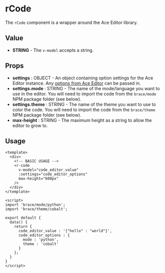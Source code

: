 # rCode
The `rCode` component is a wrapper around the Ace Editor library.

## Value
* **STRING** - The `v-model` accepts a string.

## Props
* **settings** : OBJECT - An object containing option settings for the Ace Editor instance. Any [options from Ace Editor](https://ace.c9.io/#nav=api) can be passed in.
* **settings.mode** : STRING - The name of the mode/language you want to use in the editor. You will need to import the code from the `brace/mode` NPM package folder (see below).
* **settings.theme** : STRING - The name of the theme you want to use to color the code. You will need to import the code from the `brace/theme` NPM package folder (see below).
* **max-height** : STRING - The maximum height as a string to allow the editor to grow to.

## Usage
```vue
<template>
  <div>
    <!-- BASIC USAGE -->
    <r-code
      v-model="code_editor_value"
      :settings="code_editor_options"
      max-height="600px"
    />
  </div>
</template>

<script>
import 'brace/mode/python';
import 'brace/theme/cobalt';

export default {
  data() {
    return {
      code_editor_value : '{"hello" : "world"}',
      code_editor_options : {
        mode : 'python',
        theme : 'cobalt'
      }
    };
  }
}
</script>
```